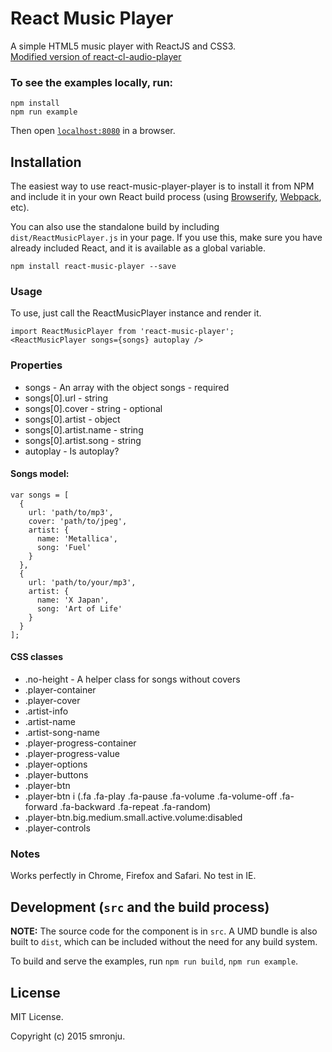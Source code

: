 React Music Player
=====================

A simple HTML5 music player with ReactJS and CSS3.  
[Modified version of react-cl-audio-player](https://github.com/CezarLuiz0/react-cl-audio-player)


### To see the examples locally, run:

```
npm install
npm run example
```

Then open [`localhost:8080`](http://localhost:8080/webpack-dev-server/) in a browser.

## Installation

The easiest way to use react-music-player-player is to install it from NPM and include it in your own React build process (using [Browserify](http://browserify.org), [Webpack](http://webpack.github.io/), etc).

You can also use the standalone build by including `dist/ReactMusicPlayer.js` in your page. If you use this, make sure you have already included React, and it is available as a global variable.

```
npm install react-music-player --save
```

### Usage

To use, just call the ReactMusicPlayer instance and render it.

```
import ReactMusicPlayer from 'react-music-player';
<ReactMusicPlayer songs={songs} autoplay />
```

### Properties

* songs - An array with the object songs - required
* songs[0].url - string
* songs[0].cover - string - optional
* songs[0].artist - object
* songs[0].artist.name - string
* songs[0].artist.song - string
* autoplay - Is autoplay?

#### Songs model:

```
var songs = [
  {
    url: 'path/to/mp3',
    cover: 'path/to/jpeg',
    artist: {
      name: 'Metallica',
      song: 'Fuel'
    }
  },
  {
    url: 'path/to/your/mp3',
    artist: {
      name: 'X Japan',
      song: 'Art of Life'
    }
  }
];

```

#### CSS classes
* .no-height - A helper class for songs without covers
* .player-container
* .player-cover
* .artist-info
* .artist-name
* .artist-song-name
* .player-progress-container
* .player-progress-value
* .player-options
* .player-buttons
* .player-btn
* .player-btn i (.fa .fa-play .fa-pause .fa-volume .fa-volume-off .fa-forward .fa-backward .fa-repeat .fa-random)
* .player-btn.big.medium.small.active.volume:disabled
* .player-controls



### Notes

Works perfectly in Chrome, Firefox and Safari. No test in IE.


## Development (`src` and the build process)

**NOTE:** The source code for the component is in `src`. A UMD bundle is also built to `dist`, which can be included without the need for any build system.

To build and serve the examples, run `npm run build`, `npm run example`.

## License

MIT License.

Copyright (c) 2015 smronju.
